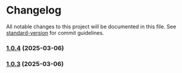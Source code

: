 # Changelog

All notable changes to this project will be documented in this file. See [standard-version](https://github.com/conventional-changelog/standard-version) for commit guidelines.

### [1.0.4](https://github.com/sammcj/mcp-llm/compare/v1.0.3...v1.0.4) (2025-03-06)

### [1.0.3](https://github.com/sammcj/mcp-llm/compare/v1.0.2...v1.0.3) (2025-03-06)
